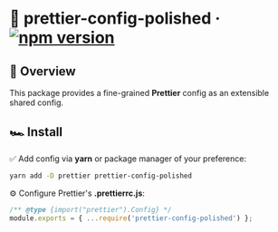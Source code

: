 # 💄 prettier-config-polished · [![npm version](https://badge.fury.io/js/prettier-config-polished.svg)](https://badge.fury.io/js/prettier-config-polished)

## 🔎 Overview

This package provides a fine-grained **Prettier** config as an extensible shared
config.

## 🏎️ Install

✅ Add config via **yarn** or package manager of your preference:

```sh
yarn add -D prettier prettier-config-polished
```

⚙️ Configure Prettier's **.prettierrc.js**:

```js
/** @type {import("prettier").Config} */
module.exports = { ...require('prettier-config-polished') };
```

